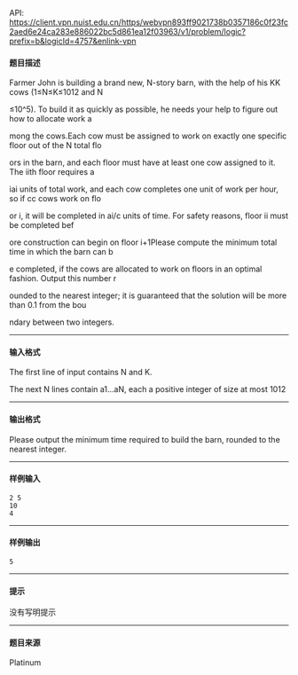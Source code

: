 API: https://client.vpn.nuist.edu.cn/https/webvpn893ff9021738b0357186c0f23fc2aed6e24ca283e886022bc5d861ea12f03963/v1/problem/logic?prefix=b&logicId=4757&enlink-vpn

#### 题目描述

Farmer John is building a brand new, N-story barn, with the help of his KK cows (1≤N≤K≤1012 and N

≤10^5). To build it as quickly as possible, he needs your help to figure out how to allocate work a

mong the cows.Each cow must be assigned to work on exactly one specific floor out of the N total flo

ors in the barn, and each floor must have at least one cow assigned to it. The iith floor requires a

iai units of total work, and each cow completes one unit of work per hour, so if cc cows work on flo

or i, it will be completed in ai/c units of time. For safety reasons, floor ii must be completed bef

ore construction can begin on floor i+1Please compute the minimum total time in which the barn can b

e completed, if the cows are allocated to work on floors in an optimal fashion. Output this number r

ounded to the nearest integer; it is guaranteed that the solution will be more than 0.1 from the bou

ndary between two integers.

---

#### 输入格式

The first line of input contains N and K.

The next N lines contain a1…aN, each a positive integer of size at most 1012

---

#### 输出格式

Please output the minimum time required to build the barn, rounded to the nearest integer.

---

#### 样例输入
```
2 5
10
4
```

---

#### 样例输出
```
5
```

---

#### 提示

没有写明提示

---

#### 题目来源

Platinum
